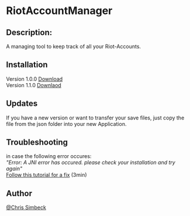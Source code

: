 # RiotAccountManager



## Description:

A managing tool to keep track of all your Riot-Accounts.

## Installation

Version 1.0.0
[Download](https://github.com/Pantastix/RiotAccountManager/releases/download/v1.0.0/RiotAccountManager.rar)<br>
Version 1.1.0
[Downlaod](https://github.com/Pantastix/RiotAccountManager/releases/download/v.1.1.0/RiotAccountManager.rar)

## Updates

If you have a new version or want to transfer your save files, just copy the file from the json folder into your new Application.

## Troubleshooting

in case the following error occures:<br>
<em>"Error: A JNI error has occured. please check your installation and try again"</em><br>
[Follow this tutorial for a fix](https://www.youtube.com/watch?v=cRgLuNWCq6c)
(3min)

## Author
[@Chris Simbeck](https://github.com/Pantastix)